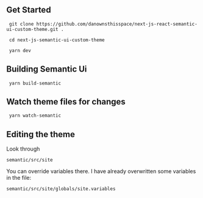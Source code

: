 ## Get Started

```
 git clone https://github.com/danownsthisspace/next-js-react-semantic-ui-custom-theme.git .

 cd next-js-semantic-ui-custom-theme

 yarn dev
```

## Building Semantic Ui

```
 yarn build-semantic
```

## Watch theme files for changes

```
 yarn watch-semantic
```

## Editing the theme

Look through

	semantic/src/site

You can override variables there.
I have already overwritten some variables in the file:

	semantic/src/site/globals/site.variables







